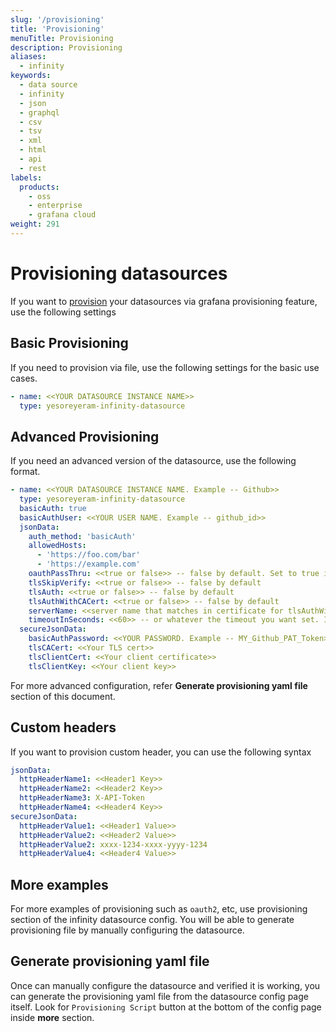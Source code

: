 ```yaml
---
slug: '/provisioning'
title: 'Provisioning'
menuTitle: Provisioning
description: Provisioning
aliases:
  - infinity
keywords:
  - data source
  - infinity
  - json
  - graphql
  - csv
  - tsv
  - xml
  - html
  - api
  - rest
labels:
  products:
    - oss
    - enterprise
    - grafana cloud
weight: 291
---
```


# Provisioning datasources

If you want to [provision](https://grafana.com/docs/grafana/latest/administration/provisioning/#provisioning-grafana) your datasources via grafana provisioning feature, use the following settings

## Basic Provisioning

If you need to provision via file, use the following settings for the basic use cases.

```yaml
- name: <<YOUR DATASOURCE INSTANCE NAME>>
  type: yesoreyeram-infinity-datasource
```

## Advanced Provisioning

If you need an advanced version of the datasource, use the following format.

```yaml
- name: <<YOUR DATASOURCE INSTANCE NAME. Example -- Github>>
  type: yesoreyeram-infinity-datasource
  basicAuth: true
  basicAuthUser: <<YOUR USER NAME. Example -- github_id>>
  jsonData:
    auth_method: 'basicAuth'
    allowedHosts:
      - 'https://foo.com/bar'
      - 'https://example.com'
    oauthPassThru: <<true or false>> -- false by default. Set to true if you want to pass the auth token from grafana
    tlsSkipVerify: <<true or false>> -- false by default
    tlsAuth: <<true or false>> -- false by default
    tlsAuthWithCACert: <<true or false>> -- false by default
    serverName: <<server name that matches in certificate for tlsAuthWithCACert>>
    timeoutInSeconds: <<60>> -- or whatever the timeout you want set. If not set defaults to 60.
  secureJsonData:
    basicAuthPassword: <<YOUR PASSWORD. Example -- MY_Github_PAT_Token>>
    tlsCACert: <<Your TLS cert>>
    tlsClientCert: <<Your client certificate>>
    tlsClientKey: <<Your client key>>
```

For more advanced configuration, refer **Generate provisioning yaml file** section of this document.

## Custom headers

If you want to provision custom header, you can use the following syntax

```yaml
jsonData:
  httpHeaderName1: <<Header1 Key>>
  httpHeaderName2: <<Header2 Key>>
  httpHeaderName3: X-API-Token
  httpHeaderName4: <<Header4 Key>>
secureJsonData:
  httpHeaderValue1: <<Header1 Value>>
  httpHeaderValue2: <<Header2 Value>>
  httpHeaderValue2: xxxx-1234-xxxx-yyyy-1234
  httpHeaderValue4: <<Header4 Value>>
```

## More examples

For more examples of provisioning such as `oauth2`, etc, use provisioning section of the infinity datasource config. You will be able to generate provisioning file by manually configuring the datasource.

## Generate provisioning yaml file

Once can manually configure the datasource and verified it is working, you can generate the provisioning yaml file from the datasource config page itself. Look for `Provisioning Script` button at the bottom of the config page inside **more** section.
